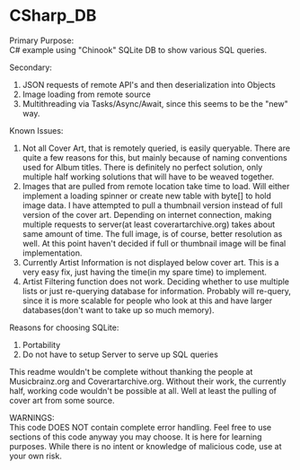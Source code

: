 # CSharp_DB

Primary Purpose:<br>
C# example using "Chinook" SQLite DB to show various SQL queries.

Secondary:
1) JSON requests of remote API's and then deserialization into Objects
2) Image loading from remote source
3) Multithreading via Tasks/Async/Await, since this seems to be the "new" way.

Known Issues:<br>
1) Not all Cover Art, that is remotely queried, is easily queryable.  There are quite a few reasons for this, but mainly because of naming conventions used for Album titles.  There is definitely no perfect solution, only multiple half working solutions that will have to be weaved together.
2) Images that are pulled from remote location take time to load.  Will either implement a loading spinner or create new table with byte[] to hold image data.  I have attempted to pull a thumbnail version instead of full version of the cover art.  Depending on internet connection, making multiple requests to server(at least coverartarchive.org) takes about same amount of time.  The full image, is of course, better resolution as well.  At this point haven't decided if full or thumbnail image will be final implementation.
3) Currently Artist Information is not displayed below cover art.  This is a very easy fix, just having the time(in my spare time) to implement.
4) Artist Filtering function does not work.  Deciding whether to use multiple lists or just re-querying database for information. Probably will re-query, since it is more scalable for people who look at this and have larger databases(don't want to take up so much memory).

Reasons for choosing SQLite:<br>
1) Portability
2) Do not have to setup Server to serve up SQL queries

This readme wouldn't be complete without thanking the people at Musicbrainz.org and Coverartarchive.org.  Without their work, the currently half, working code wouldn't be possible at all.  Well at least the pulling of cover art from some source.

WARNINGS:<br>
This code DOES NOT contain complete error handling.  Feel free to use sections of this code anyway you may choose.  It is here for learning purposes.  While there is no intent or knowledge of malicious code, use at your own risk.
